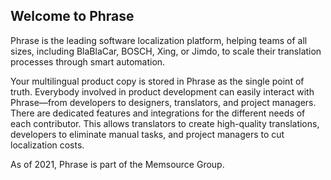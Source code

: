 ## Welcome to Phrase

Phrase is the leading software localization platform, helping teams of all sizes, including BlaBlaCar, BOSCH, Xing, or Jimdo, to scale their translation processes through smart automation.

Your multilingual product copy is stored in Phrase as the single point of truth. Everybody involved in product development can easily interact with Phrase—from developers to designers, translators, and project managers. There are dedicated features and integrations for the different needs of each contributor. This allows translators to create high-quality translations, developers to eliminate manual tasks, and project managers to cut localization costs.

As of 2021, Phrase is part of the Memsource Group.
